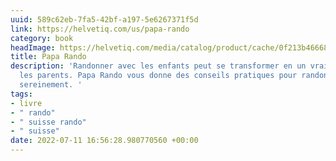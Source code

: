 ```yaml
---
uuid: 589c62eb-7fa5-42bf-a197-5e6267371f5d
link: https://helvetiq.com/us/papa-rando
category: book
headImage: https://helvetiq.com/media/catalog/product/cache/0f213b46668bdde79a4a229e39f9d27c/p/a/paparando_fr_cover-mockup_1000x1000_1.png
title: Papa Rando
description: 'Randonner avec les enfants peut se transformer en un vrai défi pour
  les parents. Papa Rando vous donne des conseils pratiques pour randonner en famille
  sereinement. '
tags:
- livre
- " rando"
- " suisse rando"
- " suisse"
date: 2022-07-11 16:56:28.980770560 +00:00
---
```

